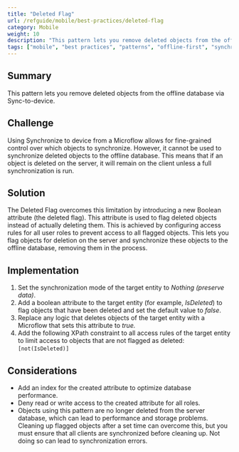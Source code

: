 ```yaml
---
title: "Deleted Flag"
url: /refguide/mobile/best-practices/deleted-flag
category: Mobile
weight: 10
description: "This pattern lets you remove deleted objects from the offline database via Sync-to-device."
tags: ["mobile", "best practices", "patterns", "offline-first", "synchronization"]
---
```


## Summary

This pattern lets you remove deleted objects from the offline database via Sync-to-device.

## Challenge

Using Synchronize to device from a Microflow allows for fine-grained control over which objects to synchronize. However, it cannot be used to synchronize deleted objects to the offline database. This means that if an object is deleted on the server, it will remain on the client unless a full synchronization is run.

## Solution

The Deleted Flag overcomes this limitation by introducing a new Boolean attribute (the deleted flag). This attribute is used to flag deleted objects instead of actually deleting them. This is achieved by configuring access rules for all user roles to prevent access to all flagged objects. This lets you flag objects for deletion on the server and synchronize these objects to the offline database, removing them in the process.

## Implementation

1. Set the synchronization mode of the target entity to *Nothing (preserve data)*.
2. Add a boolean attribute to the target entity (for example, *IsDeleted*) to flag objects that have been deleted and set the default value to *false*.
3. Replace any logic that deletes objects of the target entity with a Microflow that sets this attribute to *true.*
4. Add the following XPath constraint to all access rules of the target entity to limit access to objects that are not flagged as deleted: `[not(IsDeleted)]`

## Considerations

- Add an index for the created attribute to optimize database performance.
- Deny read or write access to the created attribute for all roles.
- Objects using this pattern are no longer deleted from the server database, which can lead to performance and storage problems. Cleaning up flagged objects after a set time can overcome this, but you must ensure that all clients are synchronized before cleaning up. Not doing so can lead to synchronization errors.
